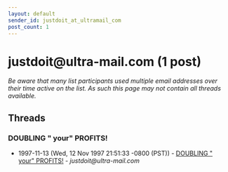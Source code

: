 ```yaml
---
layout: default
sender_id: justdoit_at_ultramail_com
post_count: 1
---
```


# justdoit<span>@</span>ultra-mail.com (1 post)

_Be aware that many list participants used multiple email addresses over their time active on the list. As such this page may not contain all threads available._

## Threads

### DOUBLING  " your"  PROFITS!
+ 1997-11-13 (Wed, 12 Nov 1997 21:51:33 -0800 (PST)) - [DOUBLING  " your"  PROFITS!](/archive/1997/11/324fce2eafde3347949757e4fc62937c77e8b55778a72b03043999e6faf52d3e) - _justdoit@ultra-mail.com_

